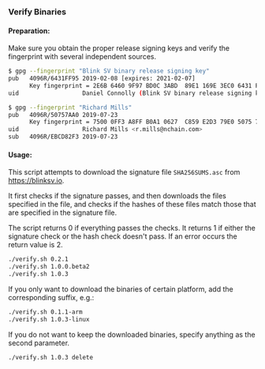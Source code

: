 ### Verify Binaries

#### Preparation:

Make sure you obtain the proper release signing keys and verify the fingerprint with several independent sources.

```sh
$ gpg --fingerprint "Blink SV binary release signing key"
pub   4096R/6431FF95 2019-02-08 [expires: 2021-02-07]
      Key fingerprint = 2E6B 6460 9F97 BD0C 3ABD  89E1 169E 3EC0 6431 FF95
uid                  Daniel Connolly (Blink SV binary release signing key) <d.connolly@nchain.com>

$ gpg --fingerprint "Richard Mills"
pub   4096R/50757AA0 2019-07-23
      Key fingerprint = 7500 0FF3 A8FF B0A1 0627  C859 E2D3 79E0 5075 7AA0
uid                  Richard Mills <r.mills@nchain.com>
sub   4096R/EBCD82F3 2019-07-23
```

#### Usage:

This script attempts to download the signature file `SHA256SUMS.asc` from https://blinksv.io.

It first checks if the signature passes, and then downloads the files specified in the file, and checks if the hashes of these files match those that are specified in the signature file.

The script returns 0 if everything passes the checks. It returns 1 if either the signature check or the hash check doesn't pass. If an error occurs the return value is 2.


```sh
./verify.sh 0.2.1
./verify.sh 1.0.0.beta2
./verify.sh 1.0.3
```

If you only want to download the binaries of certain platform, add the corresponding suffix, e.g.:

```sh
./verify.sh 0.1.1-arm
./verify.sh 1.0.3-linux
```

If you do not want to keep the downloaded binaries, specify anything as the second parameter.

```sh
./verify.sh 1.0.3 delete
```
